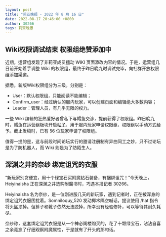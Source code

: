 ```yaml
---
layout: post
title: "莉亚晚报 - 2022 年 8 月 16 日"
date: 2022-08-17 20:46:00 +0800
author: 30266
tags: 莉亚晚报
---
```


## Wiki权限调试结束 权限组绝赞添加中
近期，运营组发现了非莉亚成员擅动 WIKI 页面添改内容的情况。于是，运营组几日前开始着手调整 Wiki 的权限组，最终于昨日晚九时调试完毕，向社群开放权限组添加渠道。

据悉，新版Wiki权限组分为三级，分别是：

* User：默认权限组，只能阅读不能编辑；
* Confirm_user：经过确认的服内玩家，可以创建页面和编辑绝大多数内容；
* Leader：管理人员，有几乎无限的权力。

一些 Wiki 编辑的狂热爱好者曾私下与鳕鱼交涉，提前获得了权限组。昨日晚九时，鳕鱼在运营组板块开启[帖子](https://bbs.ria.red/topic/3569)，用于服内玩家申请权限组，权限组以手动方式给予。截止发稿时，已有 56 位玩家申请了权限组。

值得一提的是，这与前段时间论坛实行的邀请注册制有异曲同工之妙，只不过论坛是为了防机器人，而 Wiki 则是为了防陌生人。

## 深渊之井的奈纱 绑定诅咒的衣服
“新玩家别贪便宜，用十个绿宝石买附魔钻石装备，有捆绑诅咒！”今天晚上，Heiyinaisha 正在深渊之井选购附魔书时，巧遇本报记者 30266。

Heiyinaisha 名为奈纱，是一位刚进服几天的新玩家，遇到记者时，正在被浑身的绑定诅咒衣服困扰着。Somniloquy_520 发动椰术隔空喊话，提议使用 /hat 指令将头盔顶掉。但裤子和靴子依然无法脱掉，所幸没有经验修补，可以等待其耐久耗尽。

奈纱称，这套绑定诅咒衣服是从一个神必阁楼购买的，花了十颗绿宝石，沾沾自喜之余竟忘了仔细观察附魔属性，于是就有了开头的那句话。
